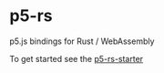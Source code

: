 # p5-rs
p5.js bindings for Rust / WebAssembly

To get started see the [p5-rs-starter](https://github.com/Maan2003/p5-rs-starter/)
